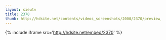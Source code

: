 ```yaml
---
layout: sieutv
title: 2370
thumb: http://hdsite.net/contents/videos_screenshots/2000/2370/preview_360p.mp4.jpg
---
```

{% include iframe src='http://hdsite.net/embed/2370' %}
 
